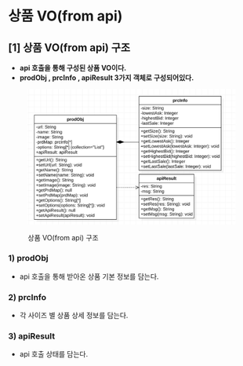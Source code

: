 # 상품 VO(from api)

## \[1] 상품 VO(from api) 구조

* **api 호출을 통해 구성된 상품 VO이다.**
* **prodObj , prcInfo , apiResult 3가지 객체로 구성되어있다.**

<figure><img src="../../../.gitbook/assets/image.png" alt=""><figcaption><p> 상품 VO(from api) 구조</p></figcaption></figure>

### 1) **prodObj**

* api 호출을 통해 받아온 상품 기본 정보를 담는다.

### 2) prcInfo

* 각 사이즈 별 상품 상세 정보를 담는다.

### 3) **apiResult**

* api 호출 상태를 담는다.
